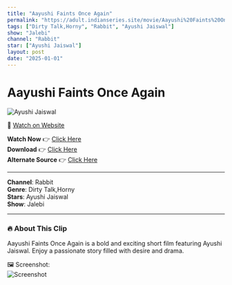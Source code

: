 ```yaml
---
title: "Aayushi Faints Once Again"
permalink: "https://adult.indianseries.site/movie/Aayushi%20Faints%20Once%20Again"
tags: ["Dirty Talk,Horny", "Rabbit", "Ayushi Jaiswal"]
show: "Jalebi"
channel: "Rabbit"
star: ["Ayushi Jaiswal"]
layout: post
date: "2025-01-01"
---
```


# Aayushi Faints Once Again

![Ayushi Jaiswal](https://shorts.desisins.com/wp-content/uploads/2024/07/aayushi-Jaiswal-DesiSins.com_.jpg)

🔗 [Watch on Website](https://adult.indianseries.site/movie/Aayushi%20Faints%20Once%20Again)

**Watch Now** 👉 [Click Here](https://adult.indianseries.site/movie/Aayushi%20Faints%20Once%20Again)  
**Download** 👉 [Click Here](https://adult.indianseries.site/movie/Aayushi%20Faints%20Once%20Again)  
**Alternate Source** 👉 [Click Here](https://adult.indianseries.site/movie/Aayushi%20Faints%20Once%20Again)

---

**Channel**: Rabbit  
**Genre**: Dirty Talk,Horny  
**Stars**: Ayushi Jaiswal  
**Show**: Jalebi

---

### 🔥 About This Clip

Aayushi Faints Once Again is a bold and exciting short film featuring Ayushi Jaiswal. Enjoy a passionate story filled with desire and drama.
 
🖼️ Screenshot:  
![Screenshot](https://shorts.desisins.com/wp-content/uploads/2024/07/aayushi-Jaiswal-DesiSins.com_.jpg)
